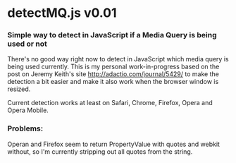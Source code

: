 # detectMQ.js v0.01
### Simple way to detect in JavaScript if a Media Query is being used or not

There's no good way right now to detect in JavaScript which media query is being used currently. This is my personal work-in-progress based on the post on Jeremy Keith's site http://adactio.com/journal/5429/ to make the detection a bit easier and make it also work when the browser window is resized.

Current detection works at least on Safari, Chrome, Firefox, Opera and Opera Mobile.

### Problems:

Operan and Firefox seem to return PropertyValue with quotes and webkit without, so I'm currently stripping out all quotes from the string.